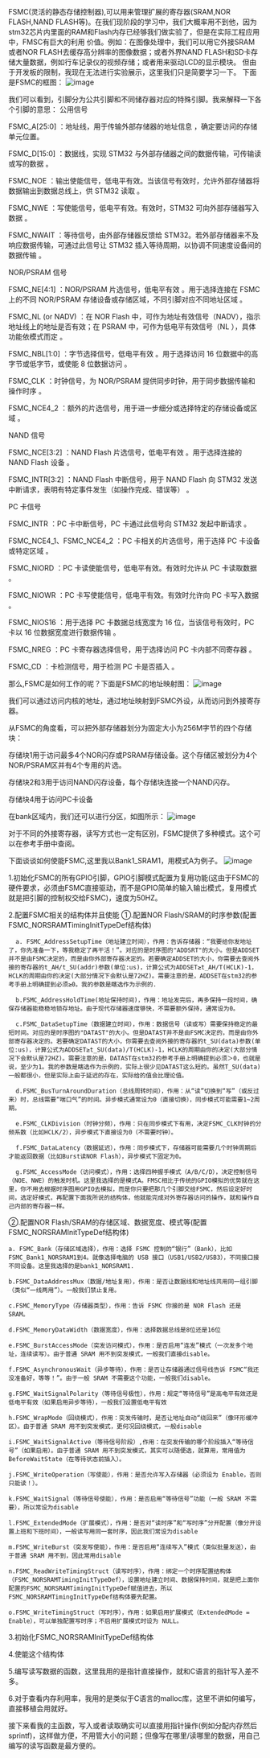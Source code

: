   FSMC(灵活的静态存储控制器),可以用来管理扩展的寄存器(SRAM,NOR FLASH,NAND FLASH等)。在我们现阶段的学习中，我们大概率用不到他，因为stm32芯片内里面的RAM和Flash内存已经够我们做实验了，但是在实际工程应用中，FMSC有巨大的利用
价值。例如：在图像处理中，我们可以用它外接SRAM或者NOR FLASH去缓存高分辨率的图像数据；或者外界NAND FLASH和SD卡存储大量数据，例如行车记录仪的视频存储；或者用来驱动LCD的显示模块。
  但由于开发板的限制，我现在无法进行实验展示，这里我们只是简要学习一下。
  下面是FSMC的框图：
  ![image](https://github.com/user-attachments/assets/30c4acd3-ab50-4a2a-9df7-af9bddfb8f89)
  
  我们可以看到，引脚分为公共引脚和不同储存器对应的特殊引脚。我来解释一下各个引脚的意思：
  公用信号
  
  FSMC_A[25:0] ：地址线，用于传输外部存储器的地址信息 ，确定要访问的存储单元位置。
  
  FSMC_D[15:0] ：数据线，实现 STM32 与外部存储器之间的数据传输，可传输读或写的数据 。
  
  FSMC_NOE ：输出使能信号，低电平有效。当该信号有效时，允许外部存储器将数据输出到数据总线上，供 STM32 读取 。
  
  FSMC_NWE ：写使能信号，低电平有效。有效时，STM32 可向外部存储器写入数据 。
  
  FSMC_NWAIT ：等待信号，由外部存储器反馈给 STM32。若外部存储器来不及响应数据传输，可通过此信号让 STM32 插入等待周期，以协调不同速度设备间的数据传输 。

  
  NOR/PSRAM 信号
  
  FSMC_NE[4:1] ：NOR/PSRAM 片选信号，低电平有效 。用于选择连接在 FSMC 上的不同 NOR/PSRAM 存储设备或存储区域，不同引脚对应不同地址区域 。
  
  FSMC_NL (or NADV) ：在 NOR Flash 中，可作为地址有效信号（NADV），指示地址线上的地址是否有效；在 PSRAM 中，可作为低电平有效信号（NL ），具体功能依模式而定 。
  
  FSMC_NBL[1:0] ：字节选择信号，低电平有效 。用于选择访问 16 位数据中的高字节或低字节，或使能 8 位数据访问 。
  
  FSMC_CLK ：时钟信号，为 NOR/PSRAM 提供同步时钟，用于同步数据传输和操作时序 。
  
  FSMC_NCE4_2 ：额外的片选信号，用于进一步细分或选择特定的存储设备或区域 。

  
  NAND 信号
  
  FSMC_NCE[3:2] ：NAND Flash 片选信号，低电平有效 。用于选择连接的 NAND Flash 设备 。
  
  FSMC_INTR[3:2] ：NAND Flash 中断信号，用于 NAND Flash 向 STM32 发送中断请求，表明有特定事件发生（如操作完成、错误等） 。

  
  PC 卡信号
  
  FSMC_INTR ：PC 卡中断信号，PC 卡通过此信号向 STM32 发起中断请求 。
  
  FSMC_NCE4_1、FSMC_NCE4_2 ：PC 卡相关的片选信号，用于选择 PC 卡设备或特定区域 。
  
  FSMC_NIORD ：PC 卡读使能信号，低电平有效。有效时允许从 PC 卡读取数据 。
  
  FSMC_NIOWR ：PC 卡写使能信号，低电平有效。有效时允许向 PC 卡写入数据 。
  
  FSMC_NIOS16 ：用于选择 PC 卡数据总线宽度为 16 位，当该信号有效时，PC 卡以 16 位数据宽度进行数据传输 。
  
  FSMC_NREG ：PC 卡寄存器选择信号，用于选择访问 PC 卡内部不同寄存器 。
  
  FSMC_CD ：卡检测信号，用于检测 PC 卡是否插入 。


  那么,FSMC是如何工作的呢？下面是FSMC的地址映射图：
  ![image](https://github.com/user-attachments/assets/901b8357-f2ae-46df-9004-d65f124bf68d)
  
  我们可以通过访问内核的地址，通过地址映射到FSMC外设，从而访问到外接寄存器。

  从FSMC的角度看，可以把外部存储器划分为固定大小为256M字节的四个存储块：
  
  存储块1用于访问最多4个NOR闪存或PSRAM存储设备。这个存储区被划分为4个NOR/PSRAM区并有4个专用的片选。
  
  存储块2和3用于访问NAND闪存设备，每个存储块连接一个NAND闪存。
  
  存储块4用于访问PC卡设备

  在bank区域内，我们还可以进行分区，如图所示：
  ![image](https://github.com/user-attachments/assets/39fb8f2a-5c3c-4405-a9e7-4554412a3fdc)
  
  对于不同的外接寄存器，读写方式也一定有区别，FSMC提供了多种模式。这个可以在参考手册中查阅。

  
  下面谈谈如何使能FSMC,这里我以Bank1_SRAM1，用模式A为例子。
  ![image](https://github.com/user-attachments/assets/61cbcc9b-7698-40cc-9719-351cdae2e25e)

  1.初始化FSMC的所有GPIO引脚，GPIO引脚模式配置为复用功能(这由于FSMC的硬件要求，必须由FSMC直接驱动，而不是GPIO简单的输入输出模式，复用模式就是把引脚的控制权交给FSMC)，速度为50HZ。
  
  2.配置FSMC相关的结构体并且使能
    ①.配置NOR Flash/SRAM的时序参数(配置FSMC_NORSRAMTimingInitTypeDef结构体)
    
      a. FSMC_AddressSetupTime（地址建立时间），作用：告诉存储器：“我要给你发地址了，你先准备一下，等我稳定了再干活！”。对应的是时序图的"ADDSRT"的大小。但是ADDSET并不是由FSMC决定的，而是由你外部寄存器决定的。若要确定ADDSET的大小，你需要去查阅外接的寄存器的t_AH/t_SU(addr)参数(单位:us)，计算公式为ADDSET≥t_AH/T(HCLK)-1，HCLK的周期由你的决定(大部分情况下会默认是72HZ)。需要注意的是，ADDSET在stm32的参考手册上明确提到必须≥0。我的参数是瞎选作为示例的.
      
      b.FSMC_AddressHoldTime(地址保持时间)，作用：地址发完后，再多保持一段时间，确保存储器能稳稳地锁存地址。由于现代存储器速度够快，不需要额外保持，通常设为0。
      
      c.FSMC_DataSetupTime（数据建立时间），作用：数据信号（读或写）需要保持稳定的最短时间。对应的是时序图的"DATAST"的大小。但是DATAST并不是由FSMC决定的，而是由你外部寄存器决定的。若要确定DATAST的大小，你需要去查阅外接的寄存器的t_SU(data)参数(单位:us)，计算公式为ADDSET≥t_SU(data)/T(HCLK)-1，HCLK的周期由你的决定(大部分情况下会默认是72HZ)。需要注意的是，DATAST在stm32的参考手册上明确提到必须＞0，也就是说，至少为1。我的参数是瞎选作为示例的，实际上很少见DATAST这么短的。虽然T_SU(data)一般都很小，但是实际上由于延迟的存在，实际给的值会比理论值。
      
      d.FSMC_BusTurnAroundDuration（总线周转时间），作用：从“读”切换到“写”（或反过来）时，总线需要“喘口气”的时间。异步模式通常设为0（直接切换），同步模式可能需要1~2周期。
      
      e.FSMC_CLKDivision（时钟分频），作用：只在同步模式下有用，决定FSMC_CLK时钟的分频系数（比如HCLK/2），异步模式下直接设为0（不需要时钟）。
      
      f.FSMC_DataLatency（数据延迟），作用：同步模式下，存储器可能需要几个时钟周期后才能返回数据（比如Burst读NOR Flash），异步模式下固定为0。
      
      g.FSMC_AccessMode（访问模式），作用：选择四种握手模式（A/B/C/D），决定控制信号（NOE、NWE）的触发时机。这里我选择的是模式A。FMSC相比于传统的GPIO模拟的优势就在这里，你不用去根据时序图用GPIO去模拟，而是你只要把那几个引脚交给FSMC，然后设定好时间，选定好模式，再配置下面我所说的结构体，他就能完成对外寄存器访问的操作，就和操作自己内部的寄存器一样。

  ②.配置NOR Flash/SRAM的存储区域、数据宽度、模式等(配置FSMC_NORSRAMInitTypeDef结构体)
  
    a. FSMC_Bank（存储区域选择），作用：选择 FSMC 控制的“银行”（Bank），比如 FSMC_Bank1_NORSRAM1到4。就像选择电脑的 USB 接口（USB1/USB2/USB3），不同接口接不同设备。这里我选择的是bank1_NORSRAM1.
    
    b.FSMC_DataAddressMux（数据/地址复用），作用：是否让数据线和地址线共用同一组引脚（类似“一线两用”）。一般我们禁止复用。
    
    c.FSMC_MemoryType（存储器类型），作用：告诉 FSMC 你接的是 NOR Flash 还是 SRAM。
    
    d.FSMC_MemoryDataWidth（数据宽度），作用：选择数据总线是8位还是16位
    
    e.FSMC_BurstAccessMode（突发访问模式），作用：是否启用“连发”模式（一次发多个地址，连续读写）。由于普通 SRAM 用不到突发模式，一般我们直接disable。
    
    f.FSMC_AsynchronousWait（异步等待），作用：是否让存储器通过信号线告诉 FSMC“我还没准备好，等等！”。由于一般 SRAM 不需要这个功能，一般我们disable。
    
    g.FSMC_WaitSignalPolarity（等待信号极性），作用：规定“等待信号”是高电平有效还是低电平有效（如果启用异步等待），一般我们设置低电平有效
    
    h.FSMC_WrapMode（回绕模式），作用：突发传输时，是否让地址自动“绕回来”（像环形缓冲区）。由于普通 SRAM 用不到突发模式，更何况回绕模式，一般disable
    
    i.FSMC_WaitSignalActive（等待信号阶段）,作用：在突发传输的哪个阶段插入“等待信号”（如果启用）。由于普通 SRAM 用不到突发模式，其实可以随便选，就算用，常用值为BeforeWaitState（在等待状态前插入）。
    
    j.FSMC_WriteOperation（写使能），作用：是否允许写入存储器（必须设为 Enable，否则只能读！）。
    
    k.FSMC_WaitSignal（等待信号使能），作用：是否启用“等待信号”功能（一般 SRAM 不需要），所以常设为disable
    
    l.FSMC_ExtendedMode（扩展模式），作用：是否对“读时序”和“写时序”分开配置（像分开设置上班和下班时间），一般读写用同一套时序，因此我们常设为disable
    
    m.FSMC_WriteBurst（突发写使能），作用：是否启用“连续写入”模式（类似批量发送），由于普通 SRAM 用不到，因此常用disable
    
    n.FSMC_ReadWriteTimingStruct（读写时序），作用：绑定一个时序配置结构体（FSMC_NORSRAMTimingInitTypeDef），设置地址建立时间、数据保持时间，就是把上面你配置的FSMC_NORSRAMTimingInitTypeDef赋值进去，所以FSMC_NORSRAMTimingInitTypeDef结构体要先配置。
    
    o.FSMC_WriteTimingStruct（写时序），作用：如果启用扩展模式（ExtendedMode = Enable），可以单独配置写时序；不启用扩展模式时设为 NULL。
    
3.初始化FSMC_NORSRAMInitTypeDef结构体

4.使能这个结构体

5.编写读写数据的函数，这里我用的是指针直接操作，就和C语言的指针写入差不多。

6.对于查看内存利用率，我用的是类似于C语言的malloc库，这里不讲如何编写，直接移植会用就好。

接下来看我的主函数，写入或者读取确实可以直接用指针操作(例如分配内存然后sprintf)，这样做方便，不用管大小的问题；但像写在哪里/读哪里的数据，用自己编写的读写函数是最方便的。
